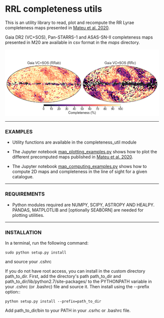 #  RRL completeness utils

This is an utility library to read, plot and recompute the RR Lyrae completeness maps presented in [Mateu et al. 2020](https://arxiv.org/abs/2006.09416).

Gaia DR2 (VC+SOS), Pan-STARRS-1 and ASAS-SN-II completeness maps presented in M20 are available in csv format in the *maps* directory.

![see plot here](maps/VCSOS_final_completeness.png?raw=true "Gaia DR2 (VC+SOS) completeness map")

----------
### EXAMPLES

- Utility functions are available in the completeness_util module

- The Jupyter notebook  [map_plotting_examples.py](https://github.com/cmateu/rrl_completeness/blob/master/examples/map_plotting_examples.ipynb) shows how to plot the different precomputed maps published in [Mateu et al. 2020](https://arxiv.org/abs/2006.09416).
- The Jupyter notebook [map_computing_examples.py](https://github.com/cmateu/rrl_completeness/blob/master/examples/map_computing_examples.ipynb) shows how to compute 2D maps and completeness in the line of sight for a given catalogue.

----------

### REQUIREMENTS

- Python modules required are NUMPY, SCIPY, ASTROPY AND HEALPY. PANDAS, MATPLOTLIB and [optionally SEABORN] are needed for plotting utilities.

----------

### INSTALLATION

In a terminal, run the following command:

    sudo python setup.py install

and source your .cshrc

If you do not have root access, you can install in the custom directory path_to_dir.
First, add the directory's path path_to_dir and path_to_dir/lib/python2.7/site-packages/
to the PYTHONPATH variable in your .cshrc (or .bashrc) file and source it. Then install using the --prefix option::

    python setup.py install --prefix=path_to_dir

Add path_to_dir/bin to your PATH in your .csrhc or .bashrc file.
